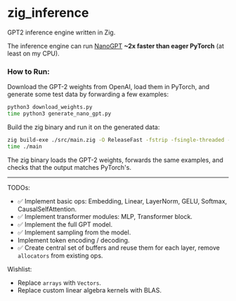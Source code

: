 # zig_inference
GPT2 inference engine written in Zig. 

The inference engine can run [NanoGPT](https://github.com/karpathy/nanoGPT) **~2x faster than eager PyTorch** (at least on my CPU). 

### How to Run:
Download the GPT-2 weights from OpenAI, load them in PyTorch, and generate some test data by forwarding 
a few examples:
```bash
python3 download_weights.py
time python3 generate_nano_gpt.py
```

Build the zig binary and run it on the generated data:
```bash
zig build-exe ./src/main.zig -O ReleaseFast -fstrip -fsingle-threaded -target x86_64-macos
time ./main
```
The zig binary loads the GPT-2 weights, forwards the same examples, and checks that the output matches PyTorch's.

---

TODOs:
* ✅ Implement basic ops: Embedding, Linear, LayerNorm, GELU, Softmax, CausalSelfAttention.
* ✅ Implement transformer modules: MLP, Transformer block.
* ✅ Implement the full GPT model.
* ✅ Implement sampling from the model.
* Implement token encoding / decoding.
* ✅ Create central set of buffers and reuse them for each layer, remove `allocators` from existing ops.

Wishlist:
* Replace `arrays` with `Vectors`.
* Replace custom linear algebra kernels with BLAS.
